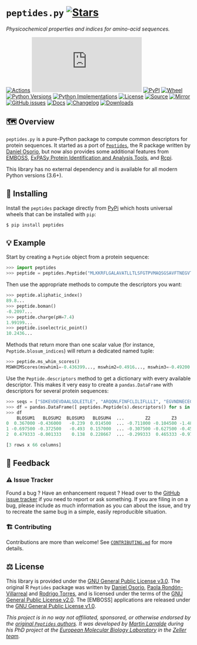 # `peptides.py` [![Stars](https://img.shields.io/github/stars/althonos/peptides.py.svg?style=social&maxAge=3600&label=Star)](https://github.com/althonos/peptides.py/stargazers)

*Physicochemical properties and indices for amino-acid sequences.*

[![Actions](https://img.shields.io/github/workflow/status/althonos/peptides.py/Test/main?logo=github&style=flat-square&maxAge=300)](https://github.com/althonos/peptides.py/actions)
[![Coverage](https://img.shields.io/codecov/c/gh/althonos/peptides.py?style=flat-square&maxAge=3600)](https://codecov.io/gh/althonos/peptides.py/)
[![PyPI](https://img.shields.io/pypi/v/peptides.svg?style=flat-square&maxAge=3600)](https://pypi.org/project/peptides)
[![Wheel](https://img.shields.io/pypi/wheel/peptides.svg?style=flat-square&maxAge=3600)](https://pypi.org/project/peptides/#files)
[![Python Versions](https://img.shields.io/pypi/pyversions/peptides.svg?style=flat-square&maxAge=3600)](https://pypi.org/project/peptides/#files)
[![Python Implementations](https://img.shields.io/badge/impl-universal-success.svg?style=flat-square&maxAge=3600&label=impl)](https://pypi.org/project/peptides/#files)
[![License](https://img.shields.io/badge/license-GPLv3-blue.svg?style=flat-square&maxAge=2678400)](https://choosealicense.com/licenses/gpl-3.0/)
[![Source](https://img.shields.io/badge/source-GitHub-303030.svg?maxAge=2678400&style=flat-square)](https://github.com/althonos/peptides.py/)
[![Mirror](https://img.shields.io/badge/mirror-EMBL-009f4d?style=flat-square&maxAge=2678400)](https://git.embl.de/larralde/peptides.py/)
[![GitHub issues](https://img.shields.io/github/issues/althonos/peptides.py.svg?style=flat-square&maxAge=600)](https://github.com/althonos/peptides.py/issues)
[![Docs](https://img.shields.io/readthedocs/peptides/latest?style=flat-square&maxAge=600)](https://peptides.readthedocs.io)
[![Changelog](https://img.shields.io/badge/keep%20a-changelog-8A0707.svg?maxAge=2678400&style=flat-square)](https://github.com/althonos/peptides.py/blob/master/CHANGELOG.md)
[![Downloads](https://img.shields.io/badge/dynamic/json?style=flat-square&color=303f9f&maxAge=86400&label=downloads&query=%24.total_downloads&url=https%3A%2F%2Fapi.pepy.tech%2Fapi%2Fprojects%2Fpeptides)](https://pepy.tech/project/peptides)

## 🗺️ Overview

`peptides.py` is a pure-Python package to compute common descriptors for
protein sequences. It started as a port of [`Peptides`](https://cran.r-project.org/web/packages/Peptides/index.html), the R package written by
[Daniel Osorio](https://orcid.org/0000-0003-4424-8422), but now also provides
some additional features from [EMBOSS](http://emboss.bioinformatics.nl/cgi-bin/emboss/),
[ExPASy Protein Identification and Analysis Tools](https://web.expasy.org/protparam/), and [Rcpi](https://bioconductor.org/packages/release/bioc/html/Rcpi.html).

This library has no external dependency and is available for all modern Python
versions (3.6+).

## 🔧 Installing

Install the `peptides` package directly from [PyPi](https://pypi.org/project/peptides)
which hosts universal wheels that can be installed with `pip`:
```console
$ pip install peptides
```

<!--
Otherwise, Pyrodigal is also available as a [Bioconda](https://bioconda.github.io/)
package:
```console
$ conda install -c bioconda peptides-py
``` -->

## 💡 Example

Start by creating a `Peptide` object from a protein sequence:
```python
>>> import peptides
>>> peptide = peptides.Peptide("MLKKRFLGALAVATLLTLSFGTPVMAQSGSAVFTNEGVTPFAISYPGGGT")
```

Then use the appropriate methods to compute the descriptors you want:
```python
>>> peptide.aliphatic_index()
89.8...
>>> peptide.boman()
-0.2097...
>>> peptide.charge(pH=7.4)
1.99199...
>>> peptide.isoelectric_point()
10.2436...
```

Methods that return more than one scalar value (for instance, `Peptide.blosum_indices`)
will return a dedicated named tuple:
```python
>>> peptide.ms_whim_scores()
MSWHIMScores(mswhim1=-0.436399..., mswhim2=0.4916..., mswhim3=-0.49200...)
```

Use the `Peptide.descriptors` method to get a dictionary with every available
descriptor. This makes it very easy to create a `pandas.DataFrame` with
descriptors for several protein sequences:
```python
>>> seqs = ["SDKEVDEVDAALSDLEITLE", "ARQQNLFINFCLILIFLLLI", "EGVNDNECEGFFSAR"]
>>> df = pandas.DataFrame([ peptides.Peptide(s).descriptors() for s in seqs ])
>>> df
    BLOSUM1   BLOSUM2  BLOSUM3   BLOSUM4  ...        Z2        Z3        Z4        Z5
0  0.367000 -0.436000   -0.239  0.014500  ... -0.711000 -0.104500 -1.486500  0.429500
1 -0.697500 -0.372500   -0.493  0.157000  ... -0.307500 -0.627500 -0.450500  0.362000
2  0.479333 -0.001333    0.138  0.228667  ... -0.299333  0.465333 -0.976667  0.023333

[3 rows x 66 columns]
```

## 💭 Feedback

### ⚠️ Issue Tracker

Found a bug ? Have an enhancement request ? Head over to the [GitHub issue
tracker](https://github.com/althonos/peptides.py/issues) if you need to report
or ask something. If you are filing in on a bug, please include as much
information as you can about the issue, and try to recreate the same bug
in a simple, easily reproducible situation.

### 🏗️ Contributing

Contributions are more than welcome! See
[`CONTRIBUTING.md`](https://github.com/althonos/peptides.py/blob/main/CONTRIBUTING.md)
for more details.

## ⚖️ License

This library is provided under the [GNU General Public License v3.0](https://choosealicense.com/licenses/gpl-3.0/).
The original R `Peptides` package was written by [Daniel Osorio](https://orcid.org/0000-0003-4424-8422),
[Paola Rondón-Villarreal](https://orcid.org/0000-0001-8209-3885) and
[Rodrigo Torres](https://orcid.org/0000-0003-1113-3020), and is licensed under
the terms of the [GNU General Public License v2.0](https://choosealicense.com/licenses/gpl-2.0/).
The [EMBOSS] applications are released under the [GNU General Public License v1.0](https://www.gnu.org/licenses/old-licenses/gpl-1.0.html).

*This project is in no way not affiliated, sponsored, or otherwise endorsed
by the [original `Peptides` authors](https://github.com/dosorio). It was developed
by [Martin Larralde](https://github.com/althonos/) during his PhD project
at the [European Molecular Biology Laboratory](https://www.embl.de/) in
the [Zeller team](https://github.com/zellerlab).*
